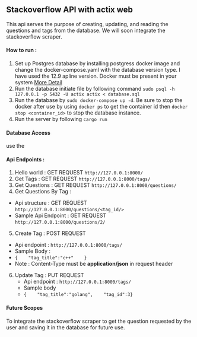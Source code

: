 ## Stackoverflow API with actix web
This api serves the purpose of creating, updating, and reading the questions and tags from the database. We will soon integrate the stackoverflow scraper.

#### How to run : 
1. Set up Postgres database by installing postgress docker image and change the docker-compose.yaml with the database version type. I have used the 12.9 apline version. Docker must be present in your system <a href="https://www.digitalocean.com/community/tutorials/how-to-install-postgresql-on-ubuntu-20-04-quickstart">More Detail</a>
2. Run the database initiate file by following command
   ```sudo psql -h 127.0.0.1 -p 5432 -U actix actix < database.sql```
3. Run the database by `sudo docker-compose up -d`. Be sure to stop the docker after use by using `docker ps` to get the container id then `docker stop <container_id>` to stop the database instance.
4. Run the server by following `cargo run`

#### Database Access
use the

#### Api Endpoints :
1. Hello world : GET REQUEST `http://127.0.0.1:8000/`
2. Get Tags :  GET REQUEST `http://127.0.0.1:8000/tags/`
3. Get Questions : GET REQUEST `http://127.0.0.1:8000/questions/`
4. Get Questions By Tag : 
  * Api structure : GET REQUEST `http://127.0.0.1:8000/questions/<tag_id/>`
  * Sample Api Endpoint : GET REQUEST `http://127.0.0.1:8000/questions/2/`
5. Create Tag : POST REQUEST
  * Api endpoint : `http://127.0.0.1:8000/tags/`
  * Sample Body : 
  * ```{    "tag_title":"c++"    }```
  * Note : Content-Type must be **application/json** in request header
6. Update Tag : PUT REQUEST
   * Api endpoint : `http://127.0.0.1:8000/tags/`
   * Sample body
   * ```{    "tag_title":"golang",    "tag_id":3}```


#### Future Scopes 
To integrate the stackoverflow scraper to get the question requested by the user and saving it in the database for future use.